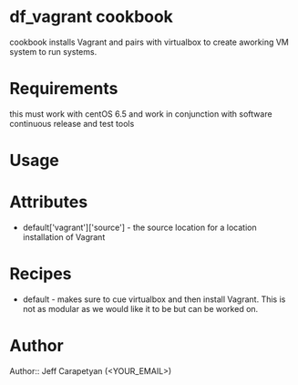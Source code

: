 # df_vagrant cookbook
cookbook installs Vagrant and pairs with virtualbox to create aworking VM system to run systems.
# Requirements
this must work with centOS 6.5 and work in conjunction with software continuous release and test tools
# Usage

# Attributes

* default['vagrant']['source'] - the source location for a location installation of Vagrant

# Recipes

* default - makes sure to cue virtualbox and then install Vagrant. This is not as modular as we would like it to be but can be worked on.

# Author

Author:: Jeff Carapetyan (<YOUR_EMAIL>)
